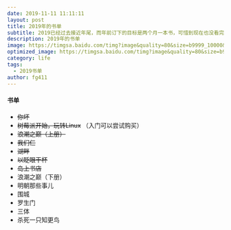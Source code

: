 ```yaml
---
date: 2019-11-11 11:11:11
layout: post
title: 2019年的书单
subtitle: 2019已经过去接近年尾，而年前订下的目标是两个月一本书，可惜到现在也没看完几本，先把想看的书列出来，先这样吧
description: 2019年的书单
image: https://timgsa.baidu.com/timg?image&quality=80&size=b9999_10000&sec=1573551322273&di=63a16aaf534f673f3094001d6c0b2ceb&imgtype=0&src=http%3A%2F%2Fb-ssl.duitang.com%2Fuploads%2Fblog%2F201507%2F11%2F20150711004853_NHyTW.thumb.700_0.jpeg
optimized_image: https://timgsa.baidu.com/timg?image&quality=80&size=b9999_10000&sec=1573551287340&di=a249d3826e7d641eb1fb342e57eab8fd&imgtype=0&src=http%3A%2F%2Fcdn.duitang.com%2Fuploads%2Fitem%2F201204%2F30%2F20120430173137_EVYWR.thumb.700_0.jpeg
category: life
tags:
  - 2019书单
author: fg411
---
```


#### 书单

 - <del>你坏</del>
 - <del>树莓派开始，玩转Linux</del> （入门可以尝试购买）
 - <del>浪潮之巅（上册）</del>
 - <del>我们仨</del>
 - <del>湖畔</del>
 - <del>以眨眼干杯</del>
 - <del>岛上书店</del>
 - 浪潮之巅（下册）
 - 明朝那些事儿
 - 围城
 - 罗生门
 - 三体
 - 杀死一只知更鸟